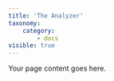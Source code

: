 ```yaml
---
title: 'The Analyzer'
taxonomy:
    category:
        - docs
visible: true
---
```


Your page content goes here.